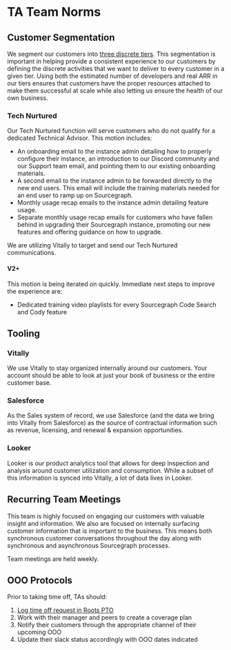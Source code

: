 # TA Team Norms

## Customer Segmentation

We segment our customers into [three discrete tiers](../../../../strategy-goals/strategy/index.md#market-segmentation). This segmentation is important in helping provide a consistent experience to our customers by defining the discrete activities that we want to deliver to every customer in a given tier. Using both the estimated number of developers and real ARR in our tiers ensures that customers have the proper resources attached to make them successful at scale while also letting us ensure the health of our own business.

### Tech Nurtured

Our Tech Nurtured function will serve customers who do not qualify for a dedicated Technical Advisor. This motion includes:

- An onboarding email to the instance admin detailing how to properly configure their instance, an introduction to our Discord community and our Support team email, and pointing them to our existing onboarding materials.
- A second email to the instance admin to be forwarded directly to the new end users. This email will include the training materials needed for an end user to ramp up on Sourcegraph.
- Monthly usage recap emails to the instance admin detailing feature usage.
- Separate monthly usage recap emails for customers who have fallen behind in upgrading their Sourcegraph instance, promoting our new features and offering guidance on how to upgrade.

We are utilizing Vitally to target and send our Tech Nurtured communications.

#### V2+

This motion is being iterated on quickly. Immediate next steps to improve the experience are:

- Dedicated training video playlists for every Sourcegraph Code Search and Cody feature

## Tooling

### Vitally

We use Vitally to stay organized internally around our customers. Your account should be able to look at just your book of business or the entire customer base.

### Salesforce

As the Sales system of record, we use Salesforce (and the data we bring into Vitally from Salesforce) as the source of contractual information such as revenue, licensing, and renewal & expansion opportunities.

### Looker

Looker is our product analytics tool that allows for deep inspection and analysis around customer utilization and consumption. While a subset of this information is synced into Vitally, a lot of data lives in Looker.

## Recurring Team Meetings

This team is highly focused on engaging our customers with valuable insight and information. We also are focused on internally surfacing customer information that is important to the business. This means both synchronous customer conversations throughout the day along with synchronous and asynchronous Sourcegraph processes.

Team meetings are held weekly.

## OOO Protocols

Prior to taking time off, TAs should:

1. [Log time off request in Roots PTO](../../../../benefits-pay-perks/benefits-perks/time-off/index.md)
1. Work with their manager and peers to create a coverage plan
1. Notify their customers through the appropriate channel of their upcoming OOO
1. Update their slack status accordingly with OOO dates indicated
